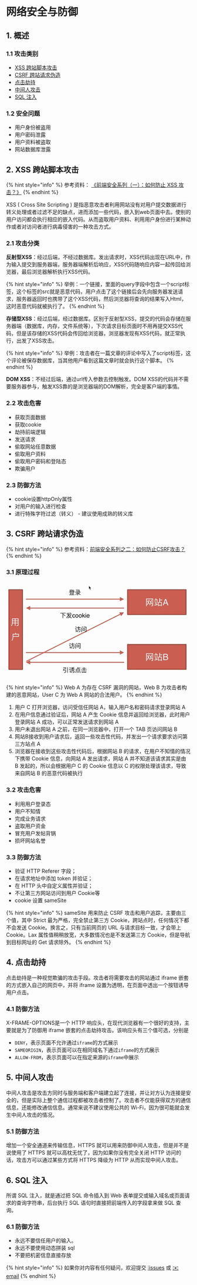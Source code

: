 # 网络安全与防御

## 1. 概述

### 1.1 攻击类别

* [XSS 跨站脚本攻击](web-security.md#2-xss-kua-zhan-jiao-ben-gong-ji)
* [CSRF 跨站请求伪造](web-security.md#3-csrf-kua-zhan-qing-qiu-wei-zao)
* [点击劫持](web-security.md#4-dian-ji-jie-chi)
* [中间人攻击](web-security.md#5-zhong-jian-ren-gong-ji)
* [SQL 注入](web-security.md#6-sql-zhu-ru)

### 1.2 安全问题

* 用户身份被盗用
* 用户密码泄露
* 用户资料被盗取
* 网站数据库泄露

## 2. XSS 跨站脚本攻击

{% hint style="info" %}
参考资料： [《前端安全系列（一）：如何防止 XSS 攻击？》](https://juejin.im/post/5bad9140e51d450e935c6d64)
{% endhint %}

XSS \( Cross Site Scripting \) 是指恶意攻击者利用网站没有对用户提交数据进行转义处理或者过滤不足的缺点，进而添加一些代码，嵌入到web页面中去。使别的用户访问都会执行相应的嵌入代码。从而盗取用户资料、利用用户身份进行某种动作或者对访问者进行病毒侵害的一种攻击方式。

### 2.1 攻击分类

**反射型XSS**：经过后端，不经过数据库。发出请求时，XSS代码出现在URL中，作为输入提交到服务器端，服务器端解析后响应，XSS代码随响应内容一起传回给浏览器，最后浏览器解析执行XSS代码。

{% hint style="info" %}
举例：一个链接，里面的query字段中包含一个script标签，这个标签的src就是恶意代码，用户点击了这个链接后会先向服务器发送请求，服务器返回时也携带了这个XSS代码，然后浏览器将查询的结果写入Html，这时恶意代码就被执行了。
{% endhint %}

**存储型XSS**：经过后端，经过数据库。区别于反射型XSS，提交的代码会存储在服务器端（数据库，内存，文件系统等），下次请求目标页面时不用再提交XSS代码，但是该存储的XSS代码会传回给浏览器，浏览器发现有XSS代码，就正常执行，出发了XSS攻击。

{% hint style="info" %}
举例：攻击者在一篇文章的评论中写入了script标签，这个评论被保存数据库，当其他用户看到这篇文章时就会执行这个脚本。
{% endhint %}

**DOM XSS**：不经过后端，通过url传入参数去控制触发。DOM XSS的代码并不需要服务器参与，触发XSS靠的是浏览器端的DOM解析，完全是客户端的事情。

### 2.2 攻击危害

* 获取页面数据
* 获取cookie
* 劫持前端逻辑
* 发送请求
* 偷取网站任意数据
* 偷取用户资料
* 偷取用户密码和登陆态
* 欺骗用户

### 2.3 防御方法

* cookie设置httpOnly属性
* 对用户的输入进行检查
* 进行特殊字符过滤（转义） - 建议使用成熟的转义库

## 3. CSRF 跨站请求伪造

{% hint style="info" %}
参考资料：[前端安全系列之二：如何防止CSRF攻击？](https://juejin.cn/post/6844903689702866952)
{% endhint %}

### 3.1 原理过程

![](.gitbook/assets/csrf.png)

{% hint style="info" %}
Web A 为存在 CSRF 漏洞的网站，Web B 为攻击者构建的恶意网站，User C 为 Web A 网站的合法用户。
{% endhint %}

1. 用户 C 打开浏览器，访问受信任网站 A，输入用户名和密码请求登录网站 A
2. 在用户信息通过验证后，网站 A 产生 Cookie 信息并返回给浏览器，此时用户登录网站 A 成功，可以正常发送请求到网站 A
3. 用户未退出网站 A 之前，在同一浏览器中，打开一个 TAB 页访问网站 B
4. 网站B接收到用户请求后，返回一些攻击性代码，并发出一个请求要求访问第三方站点 A
5. 浏览器在接收到这些攻击性代码后，根据网站 B 的请求，在用户不知情的情况下携带 Cookie 信息，向网站 A 发出请求，网站 A 并不知道该请求其实是由 B 发起的，所以会根据用户 C 的 Cookie 信息以 C 的权限处理该请求，导致来自网站 B 的恶意代码被执行

### 3.2 攻击危害

* 利用用户登录态
* 用户不知情
* 完成业务请求
* 盗取用户资金
* 冒充用户发帖背锅
* 损坏网站名誉

### 3.3 防御方法

* 验证 HTTP Referer 字段；
* 在请求地址中添加 token 并验证；
* 在 HTTP 头中自定义属性并验证；
* 不让第三方网站访问到用户 Cookie等
* cookie 设置 sameSite

{% hint style="info" %}
sameSite 用来防止 CSRF 攻击和用户追踪，主要由三个值，其中 Strict 最为严格，完全禁止第三方 Cookie，跨站点时，任何情况下都不会发送 Cookie。换言之，只有当前网页的 URL 与请求目标一致，才会带上 Cookie。Lax 属性值稍稍放宽，大多数情况也是不发送第三方 Cookie，但是导航到目标网址的 Get 请求除外。
{% endhint %}

## 4. 点击劫持

点击劫持是一种视觉欺骗的攻击手段。攻击者将需要攻击的网站通过 iframe 嵌套的方式嵌入自己的网页中，并将 iframe 设置为透明，在页面中透出一个按钮诱导用户点击。

### 4.1 **防御方法**

X-FRAME-OPTIONS是一个 HTTP 响应头，在现代浏览器有一个很好的支持，主要就是为了防御用 iframe 嵌套的点击劫持攻击。该响应头有三个值可选，分别是

* `DENY`，表示页面不允许通过`iframe`的方式展示
* `SAMEORIGIN`，表示页面可以在相同域名下通过`iframe`的方式展示
* `ALLOW-FROM`，表示页面可以在指定来源的`iframe`中展示

## 5. 中间人攻击

中间人攻击是攻击方同时与服务端和客户端建立起了连接，并让对方认为连接是安全的，但是实际上整个通信过程都被攻击者控制了。攻击者不仅能获得双方的通信信息，还能修改通信信息。通常来说不建议使用公共的 Wi-Fi，因为很可能就会发生中间人攻击的情况。

### **5.1 防御方法**

增加一个安全通道来传输信息，HTTPS 就可以用来防御中间人攻击，但是并不是说使用了 HTTPS 就可以高枕无忧了，因为如果你没有完全关闭 HTTP 访问的话，攻击方可以通过某些方式将 HTTPS 降级为 HTTP 从而实现中间人攻击。

## 6. SQL 注入

所谓 SQL 注入，就是通过把 SQL 命令插入到 Web 表单提交或输入域名或页面请求的查询字符串，后台执行 SQL 语句时直接把前端传入的字段拿来做 SQL 查询。

### **6.1 防御方法**

* 永远不要信任用户的输入。
* 永远不要使用动态拼装 sql
* 不要把机密信息直接存放

{% hint style="info" %}
如果你对内容有任何疑问，欢迎提交 [❕issues](https://github.com/MrEnvision/Front-end_learning_notes/issues) 或 [ ✉️ email](mailto:EnvisionShen@gmail.com)
{% endhint %}

